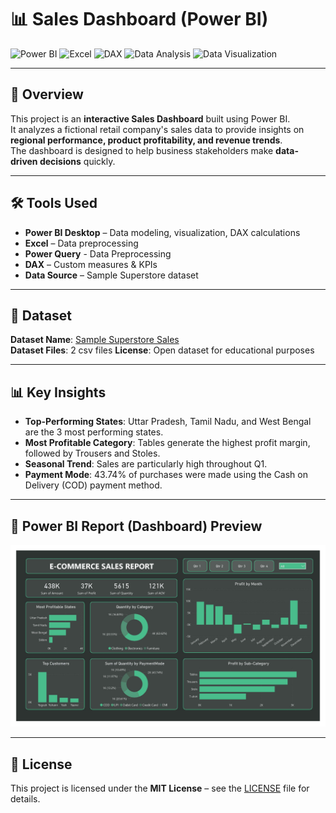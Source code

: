 # 📊 Sales Dashboard (Power BI)

![Power BI](https://img.shields.io/badge/Power%20BI-F2C811?style=for-the-badge&logo=Power%20BI&logoColor=black)
![Excel](https://img.shields.io/badge/Excel-217346?style=for-the-badge&logo=Microsoft%20Excel&logoColor=white)
![DAX](https://img.shields.io/badge/DAX-4479A1?style=for-the-badge&logo=data:image/svg+xml;base64,PHN2ZyBoZWlnaHQ9IjI0IiB3aWR0aD0iMjQiPjwvc3ZnPg==&logoColor=white)
![Data Analysis](https://img.shields.io/badge/Data%20Analysis-1f77b4?style=for-the-badge)
![Data Visualization](https://img.shields.io/badge/Data%20Visualization-ff7f0e?style=for-the-badge)

---

## 📌 Overview
This project is an **interactive Sales Dashboard** built using Power BI.  
It analyzes a fictional retail company's sales data to provide insights on **regional performance, product profitability, and revenue trends**.  
The dashboard is designed to help business stakeholders make **data-driven decisions** quickly.

---

## 🛠 Tools Used
- **Power BI Desktop** – Data modeling, visualization, DAX calculations
- **Excel** – Data preprocessing
- **Power Query** - Data Preprocessing
- **DAX** – Custom measures & KPIs
- **Data Source** – Sample Superstore dataset

---

## 📂 Dataset
**Dataset Name**: [Sample Superstore Sales](Datasets)  
**Dataset Files**: 2 csv files
**License**: Open dataset for educational purposes

---

## 📊 Key Insights
- **Top-Performing States**: Uttar Pradesh, Tamil Nadu, and West Bengal are the 3 most performing states.
- **Most Profitable Category**: Tables generate the highest profit margin, followed by Trousers and Stoles.
- **Seasonal Trend**: Sales are particularly high throughout Q1.
- **Payment Mode**: 43.74% of purchases were made using the Cash on Delivery (COD) payment method.

---

## 📸 Power BI Report (Dashboard) Preview
![Dashboard](Images/1-Overview.jpg)

---
<!--
## 🚀 How to Use
1. Download the `.pbix` file from this repository.
2. Open the file in **Power BI Desktop** (latest version recommended).
3. Use the interactive filters to explore:
   - Region-specific performance
   - Product category sales
   - Monthly trends and profit margins

---
-->

## 📜 License
This project is licensed under the **MIT License** – see the [LICENSE](LICENSE) file for details.

